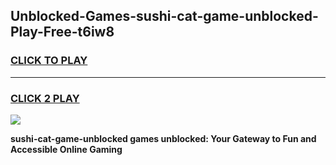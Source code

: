
## Unblocked-Games-sushi-cat-game-unblocked-Play-Free-t6iw8
<h3>
<a href="https://premium76.site?title=sushi-cat-game-unblocked&ref=17A">CLICK TO PLAY</a></h3>
<hr>

<h3>
<a href="https://premium76.site?title=sushi-cat-game-unblocked&ref=17A">CLICK 2 PLAY</a>
  
</h3>

<a href="https://premium76.site?title=sushi-cat-game-unblocked&ref=17A"><img src="https://clearcache.store/games.png"></a>


**sushi-cat-game-unblocked games unblocked: Your Gateway to Fun and Accessible Online Gaming**
